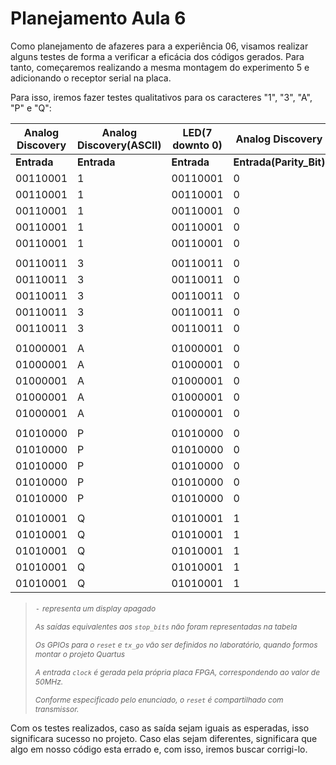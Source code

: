 # Planejamento Aula 6

Como planejamento de afazeres para a experiência 06, visamos realizar alguns testes de forma a verificar a eficácia dos códigos gerados. Para tanto, começaremos realizando a mesma montagem do experimento 5 e adicionando o receptor serial na placa.

Para isso, iremos fazer testes qualitativos para os caracteres "1", "3", "A", "P" e "Q":

| Analog Discovery | Analog Discovery(ASCII) | LED(7 downto 0) | Analog Discovery        | LED(9)             | GPIO      | GPIO      | GPIO      | Display (ASCII)   |
| ---------------- | ----------------------- | --------------- | ----------------------- | ------------------ | --------- | --------  | --------- | ----------------- |
| **Entrada**      | **Entrada**             | **Entrada**     | **Entrada(Parity_Bit)** | **Saída(tx_done)** | **reset** | **start** | **tx_go** | **Saída**         |
| 00110001         | 1                       | 00110001        | 0                       | 0                  | 1         | 1         | 0         | 1                 |
| 00110001         | 1                       | 00110001        | 0                       | 0                  | 0         | 0         | 0         | 1                 |
| 00110001         | 1                       | 00110001        | 0                       | 1                  | 0         | 0         | 1         | 1                 |
| 00110001         | 1                       | 00110001        | 0                       | 1                  | 0         | 0         | 1         | 1                 |
| 00110001         | 1                       | 00110001        | 0                       | 0                  | 1         | 1         | 1         | 1                 |
|                  |                         |                 |                         |                    |           |           |           |                   |
| 00110011         | 3                       | 00110011        | 0                       | 0                  | 0         | 0         | 0         | 3                 |
| 00110011         | 3                       | 00110011        | 0                       | 1                  | 0         | 0         | 1         | 3                 |
| 00110011         | 3                       | 00110011        | 0                       | 0                  | 1         | 1         | 0         | 3                 |
| 00110011         | 3                       | 00110011        | 0                       | 0                  | 1         | 1         | 1         | 3                 |
| 00110011         | 3                       | 00110011        | 0                       | 1                  | 0         | 0         | 1         | 3                 |
|                  |                         |                 |                         |                    |           |           |           |                   |
| 01000001         | A                       | 01000001        | 0                       | 0                  | 1         | 1         | 1         | A                 | 
| 01000001         | A                       | 01000001        | 0                       | 0                  | 0         | 0         | 0         | A                 |
| 01000001         | A                       | 01000001        | 0                       | 1                  | 0         | 0         | 1         | A                 |
| 01000001         | A                       | 01000001        | 0                       | 0                  | 0         | 0         | 1         | A                 |
| 01000001         | A                       | 01000001        | 0                       | 1                  | 1         | 1         | 0         | A                 |
|                  |                         |                 |                         |                    |           |           |           |                   |
| 01010000         | P                       | 01010000        | 0                       | 1                  | 0         | 0         | 1         | P                 | 
| 01010000         | P                       | 01010000        | 0                       | 0                  | 1         | 1         | 0         | P                 |
| 01010000         | P                       | 01010000        | 0                       | 0                  | 1         | 1         | 1         | P                 |
| 01010000         | P                       | 01010000        | 0                       | 1                  | 0         | 0         | 1         | P                 |
| 01010000         | P                       | 01010000        | 0                       | 1                  | 0         | 0         | 1         | P                 |
|                  |                         |                 |                         |                    |           |           |           |                   |
| 01010001         | Q                       | 01010001        | 1                       | 1                  | 0         | 0         | 1         | Q                 | 
| 01010001         | Q                       | 01010001        | 1                       | 0                  | 1         | 1         | 0         | Q                 |
| 01010001         | Q                       | 01010001        | 1                       | 0                  | 1         | 1         | 1         | Q                 |
| 01010001         | Q                       | 01010001        | 1                       | 1                  | 0         | 0         | 1         | Q                 |
| 01010001         | Q                       | 01010001        | 1                       | 1                  | 0         | 0         | 1         | Q                 |
            
> `-` <i style="font-size: 12px;"> representa um display apagado </i>
>
> <i style="font-size: 12px;"> As saídas equivalentes aos `stop_bits` não foram representadas na tabela </i>
> 
> <i style="font-size: 12px;"> Os GPIOs para o `reset` e `tx_go` vão ser definidos no laboratório, quando formos montar o projeto Quartus</i>
> 
> <i style="font-size: 12px;"> A entrada `clock` é gerada pela própria placa FPGA, correspondendo ao valor de 50MHz.</i>
>
> <i style="font-size: 12px;"> Conforme especificado pelo enunciado, o `reset` é compartilhado com transmissor.</i>

Com os testes realizados, caso as saída sejam iguais as esperadas, isso significara sucesso no projeto. Caso elas sejam diferentes, significara que algo em nosso código esta errado e, com isso, iremos buscar corrigi-lo.